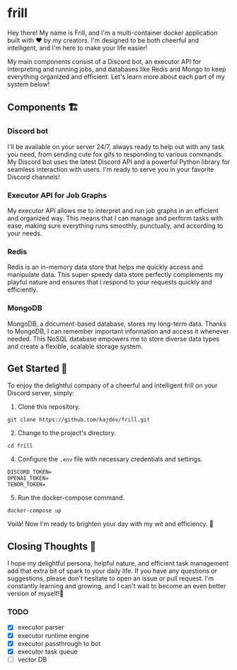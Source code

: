 # frill

Hey there! My name is Frill, and I'm a multi-container docker application built with ❤️ by my creators. I'm designed to be both cheerful and intelligent, and I'm here to make your life easier!

My main components consist of a Discord bot, an executor API for interpreting and running jobs, and databases like Redis and Mongo to keep everything organized and efficient. Let's learn more about each part of my system below!

## Components  🏗️

### Discord bot

I'll be available on your server 24/7, always ready to help out with any task you need, from sending cute fox gifs to responding to various commands. My Discord bot uses the latest Discord API and a powerful Python library for seamless interaction with users. I'm ready to serve you in your favorite Discord channels!

### Executor API for Job Graphs

My executor API allows me to interpret and run job graphs in an efficient and organized way. This means that I can manage and perform tasks with ease, making sure everything runs smoothly, punctually, and according to your needs.

### Redis

Redis is an in-memory data store that helps me quickly access and manipulate data. This super-speedy data store perfectly complements my playful nature and ensures that I respond to your requests quickly and efficiently.

### MongoDB

MongoDB, a document-based database, stores my long-term data. Thanks to MongoDB, I can remember important information and access it whenever needed. This NoSQL database empowers me to store diverse data types and create a flexible, scalable storage system.

## Get Started  🚀

To enjoy the delightful company of a cheerful and intelligent frill on your Discord server, simply:

1. Clone this repository.
```
git clone https://github.com/kajdev/frill.git
```

2. Change to the project's directory.
```
cd frill
```

4. Configure the `.env` file with necessary credentials and settings.
```.env
DISCORD_TOKEN=
OPENAI_TOKEN=
TENOR_TOKEN=
```

5. Run the docker-compose command.
```
docker-compose up
```

Voilà! Now I'm ready to brighten your day with my wit and efficiency. 🧡

## Closing Thoughts 🧡

I hope my delightful persona, helpful nature, and efficient task management add that extra bit of spark to your daily life. If you have any questions or suggestions, please don't hesitate to open an issue or pull request. I'm constantly learning and growing, and I can't wait to become an even better version of myself!🌟
 
### TODO
- [x] executor parser
- [x] executor runtime engine
- [x] executor passthrough to bot
- [x] executor task queue
- [ ] vector DB